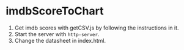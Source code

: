# imdbScoreToChart
1. Get imdb scores with getCSV.js by following the instructions in it.
2. Start the server with `http-server`.
3. Change the datasheet in index.html.
